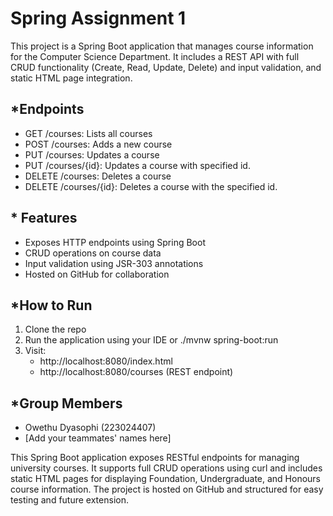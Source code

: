 # Spring Assignment 1

This project is a Spring Boot application that manages course information for the Computer Science Department. It includes a REST API with full CRUD functionality (Create, Read, Update, Delete) and input validation, and static HTML page integration.

## *Endpoints
- GET /courses: Lists all courses
- POST /courses: Adds a new course
- PUT /courses: Updates a course
- PUT /courses/{id}: Updates a course with specified id.
- DELETE /courses: Deletes a course
- DELETE /courses/{id}: Deletes a course with the specified id.

## * Features

- Exposes HTTP endpoints using Spring Boot
- CRUD operations on course data
- Input validation using JSR-303 annotations
- Hosted on GitHub for collaboration

## *How to Run
1. Clone the repo
2. Run the application using your IDE or ./mvnw spring-boot:run
3. Visit:
    - http://localhost:8080/index.html
    - http://localhost:8080/courses (REST endpoint)


## *Group Members
- Owethu Dyasophi (223024407)
- [Add your teammates' names here]

This Spring Boot application exposes RESTful endpoints for managing university courses. It supports full CRUD operations using curl and includes static HTML pages for displaying Foundation, Undergraduate, and Honours course information. The project is hosted on GitHub and structured for easy testing and future extension.